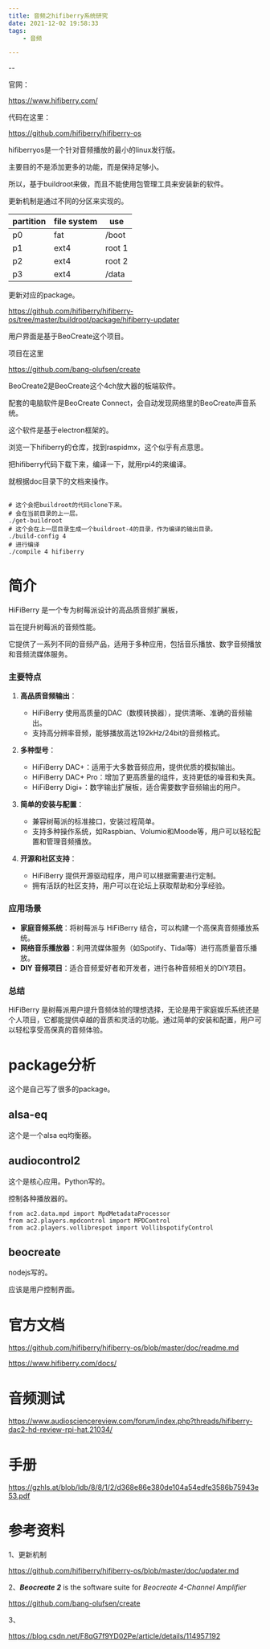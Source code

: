 ```yaml
---
title: 音频之hifiberry系统研究
date: 2021-12-02 19:58:33
tags:
	- 音频

---
```


--

官网：

https://www.hifiberry.com/

代码在这里：

https://github.com/hifiberry/hifiberry-os

hifiberryos是一个针对音频播放的最小的linux发行版。

主要目的不是添加更多的功能，而是保持足够小。

所以，基于buildroot来做，而且不能使用包管理工具来安装新的软件。

更新机制是通过不同的分区来实现的。

| partition | file system | use    |
| --------- | ----------- | ------ |
| p0        | fat         | /boot  |
| p1        | ext4        | root 1 |
| p2        | ext4        | root 2 |
| p3        | ext4        | /data  |

更新对应的package。

https://github.com/hifiberry/hifiberry-os/tree/master/buildroot/package/hifiberry-updater

用户界面是基于BeoCreate这个项目。

项目在这里

https://github.com/bang-olufsen/create

BeoCreate2是BeoCreate这个4ch放大器的板端软件。

配套的电脑软件是BeoCreate Connect，会自动发现网络里的BeoCreate声音系统。

这个软件是基于electron框架的。

浏览一下hifiberry的仓库，找到raspidmx，这个似乎有点意思。



把hifiberry代码下载下来，编译一下，就用rpi4的来编译。

就根据doc目录下的文档来操作。

```
 
# 这个会把buildroot的代码clone下来。
# 会在当前目录的上一层。
./get-buildroot
# 这个会在上一层目录生成一个buildroot-4的目录，作为编译的输出目录。
./build-config 4
# 进行编译
./compile 4 hifiberry
```

# 简介

HiFiBerry 是一个专为树莓派设计的高品质音频扩展板，

旨在提升树莓派的音频性能。

它提供了一系列不同的音频产品，适用于多种应用，包括音乐播放、数字音频播放和音频流媒体服务。

### 主要特点

1. **高品质音频输出**：
   - HiFiBerry 使用高质量的DAC（数模转换器），提供清晰、准确的音频输出。
   - 支持高分辨率音频，能够播放高达192kHz/24bit的音频格式。

2. **多种型号**：
   - HiFiBerry DAC+：适用于大多数音频应用，提供优质的模拟输出。
   - HiFiBerry DAC+ Pro：增加了更高质量的组件，支持更低的噪音和失真。
   - HiFiBerry Digi+：数字输出扩展板，适合需要数字音频输出的用户。

3. **简单的安装与配置**：
   - 兼容树莓派的标准接口，安装过程简单。
   - 支持多种操作系统，如Raspbian、Volumio和Moode等，用户可以轻松配置和管理音频播放。

4. **开源和社区支持**：
   - HiFiBerry 提供开源驱动程序，用户可以根据需要进行定制。
   - 拥有活跃的社区支持，用户可以在论坛上获取帮助和分享经验。

### 应用场景

- **家庭音频系统**：将树莓派与 HiFiBerry 结合，可以构建一个高保真音频播放系统。
- **网络音乐播放器**：利用流媒体服务（如Spotify、Tidal等）进行高质量音乐播放。
- **DIY 音频项目**：适合音频爱好者和开发者，进行各种音频相关的DIY项目。

### 总结

HiFiBerry 是树莓派用户提升音频体验的理想选择，无论是用于家庭娱乐系统还是个人项目，它都能提供卓越的音质和灵活的功能。通过简单的安装和配置，用户可以轻松享受高保真的音频体验。

# package分析

这个是自己写了很多的package。

## alsa-eq

这个是一个alsa eq均衡器。

## audiocontrol2

这个是核心应用。Python写的。

控制各种播放器的。

```
from ac2.data.mpd import MpdMetadataProcessor
from ac2.players.mpdcontrol import MPDControl
from ac2.players.vollibrespot import VollibspotifyControl
```



## beocreate

nodejs写的。

应该是用户控制界面。

# 官方文档

https://github.com/hifiberry/hifiberry-os/blob/master/doc/readme.md

https://www.hifiberry.com/docs/

# 音频测试

https://www.audiosciencereview.com/forum/index.php?threads/hifiberry-dac2-hd-review-rpi-hat.21034/

# 手册

https://gzhls.at/blob/ldb/8/8/1/2/d368e86e380de104a54edfe3586b75943e53.pdf

# 参考资料

1、更新机制

https://github.com/hifiberry/hifiberry-os/blob/master/doc/updater.md

2、***Beocreate 2*** is the software suite for *Beocreate 4-Channel Amplifier*

https://github.com/bang-olufsen/create

3、

https://blog.csdn.net/F8qG7f9YD02Pe/article/details/114957192